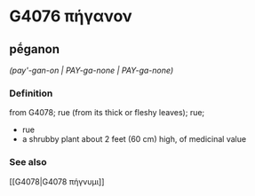 # G4076 πήγανον

## pḗganon

_(pay'-gan-on | PAY-ga-none | PAY-ga-none)_

### Definition

from G4078; rue (from its thick or fleshy leaves); rue; 

- rue
- a shrubby plant about 2 feet (60 cm) high, of medicinal value

### See also

[[G4078|G4078 πήγνυμι]]
